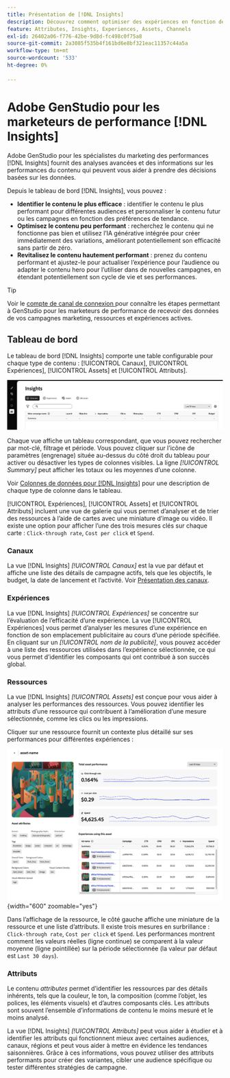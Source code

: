 ```yaml
---
title: Présentation de [!DNL Insights]
description: Découvrez comment optimiser des expériences en fonction des mesures de performances du contenu en temps réel.
feature: Attributes, Insights, Experiences, Assets, Channels
exl-id: 26402a06-f776-42be-9d8d-fc498c0f75a8
source-git-commit: 2a3085f535b4f161bd6e8bf321eac11357c44a5a
workflow-type: tm+mt
source-wordcount: '533'
ht-degree: 0%

---
```


# Adobe GenStudio pour les marketeurs de performance [!DNL Insights]

Adobe GenStudio pour les spécialistes du marketing des performances [!DNL Insights] fournit des analyses avancées et des informations sur les performances du contenu qui peuvent vous aider à prendre des décisions basées sur les données.

Depuis le tableau de bord [!DNL Insights], vous pouvez :

- **Identifier le contenu le plus efficace** : identifier le contenu le plus performant pour différentes audiences et personnaliser le contenu futur ou les campagnes en fonction des préférences de tendance.
- **Optimisez le contenu peu performant** : recherchez le contenu qui ne fonctionne pas bien et utilisez l’IA générative intégrée pour créer immédiatement des variations, améliorant potentiellement son efficacité sans partir de zéro.
- **Revitalisez le contenu hautement performant** : prenez du contenu performant et ajustez-le pour actualiser l’expérience pour l’audience ou adapter le contenu hero pour l’utiliser dans de nouvelles campagnes, en étendant potentiellement son cycle de vie et ses performances.

>[!TIP]
>
>Voir le [ compte de canal de connexion ](connect-channel.md) pour connaître les étapes permettant à GenStudio pour les marketeurs de performance de recevoir des données de vos campagnes marketing, ressources et expériences actives.

## Tableau de bord

Le tableau de bord [!DNL Insights] comporte une table configurable pour chaque type de contenu : [!UICONTROL Canaux], [!UICONTROL Expériences], [!UICONTROL Assets] et [!UICONTROL Attributs].

![[!DNL Insights] tableau de bord](/help/assets/insights-dashboard.png)

Chaque vue affiche un tableau correspondant, que vous pouvez rechercher par mot-clé, filtrage et période. Vous pouvez cliquer sur l’icône de paramètres (engrenage) située au-dessus du côté droit du tableau pour activer ou désactiver les types de colonnes visibles. La ligne _[!UICONTROL Summary]_ peut afficher les totaux ou les moyennes d’une colonne.

Voir [Colonnes de données pour [!DNL Insights]](data-columns.md) pour une description de chaque type de colonne dans le tableau.

[!UICONTROL Expériences], [!UICONTROL Assets] et [!UICONTROL Attributs] incluent une vue de galerie qui vous permet d’analyser et de trier des ressources à l’aide de cartes avec une miniature d’image ou vidéo. Il existe une option pour afficher l’une des trois mesures clés sur chaque carte : `Click-through rate`, `Cost per click` et `Spend`.

### Canaux

La vue [!DNL Insights] _[!UICONTROL Canaux]_ est la vue par défaut et affiche une liste des détails de campagne actifs, tels que les objectifs, le budget, la date de lancement et l’activité. Voir [Présentation des canaux](channels.md).

### Expériences

La vue [!DNL Insights] _[!UICONTROL Expériences]_ se concentre sur l’évaluation de l’efficacité d’une expérience. La vue [!UICONTROL Expériences] vous permet d’analyser les mesures d’une expérience en fonction de son emplacement publicitaire au cours d’une période spécifiée. En cliquant sur un _[!UICONTROL nom de la publicité]_, vous pouvez accéder à une liste des ressources utilisées dans l’expérience sélectionnée, ce qui vous permet d’identifier les composants qui ont contribué à son succès global.

### Ressources

La vue [!DNL Insights] _[!UICONTROL Assets]_ est conçue pour vous aider à analyser les performances des ressources. Vous pouvez identifier les attributs d’une ressource qui contribuent à l’amélioration d’une mesure sélectionnée, comme les clics ou les impressions.

Cliquer sur une ressource fournit un contexte plus détaillé sur ses performances pour différentes expériences :

![Affichage de ressource](/help/assets/insights-asset-view.png){width="600" zoomable="yes"}

Dans l’affichage de la ressource, le côté gauche affiche une miniature de la ressource et une liste d’attributs. Il existe trois mesures en surbrillance : `Click-through rate`, `Cost per click` et `Spend`. Les performances montrent comment les valeurs réelles (ligne continue) se comparent à la valeur moyenne (ligne pointillée) sur la période sélectionnée (la valeur par défaut est `Last 30 days`).

### Attributs

Le contenu _attributes_ permet d’identifier les ressources par des détails inhérents, tels que la couleur, le ton, la composition (comme l’objet, les polices, les éléments visuels) et d’autres composants clés. Les attributs sont souvent l’ensemble d’informations de contenu le moins mesuré et le moins analysé.

La vue [!DNL Insights] _[!UICONTROL Attributs]_ peut vous aider à étudier et à identifier les attributs qui fonctionnent mieux avec certaines audiences, canaux, régions et peut vous aider à mettre en évidence les tendances saisonnières. Grâce à ces informations, vous pouvez utiliser des attributs performants pour créer des variantes, cibler une audience spécifique ou tester différentes stratégies de campagne.
